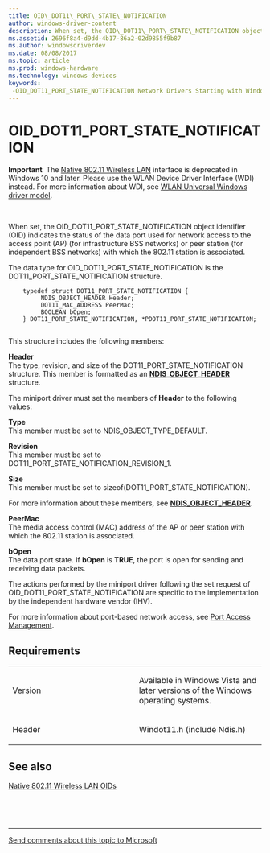 ```yaml
---
title: OID\_DOT11\_PORT\_STATE\_NOTIFICATION
author: windows-driver-content
description: When set, the OID\_DOT11\_PORT\_STATE\_NOTIFICATION object identifier (OID) indicates the status of the data port used for network access to the access point (AP) (for infrastructure BSS networks) or peer station (for independent BSS networks) with which the 802.11 station is associated.
ms.assetid: 2696f8a4-d9dd-4b17-86a2-02d9855f9b87
ms.author: windowsdriverdev
ms.date: 08/08/2017
ms.topic: article
ms.prod: windows-hardware
ms.technology: windows-devices
keywords: 
 -OID_DOT11_PORT_STATE_NOTIFICATION Network Drivers Starting with Windows Vista
---
```


# OID\_DOT11\_PORT\_STATE\_NOTIFICATION


**Important**  The [Native 802.11 Wireless LAN](https://msdn.microsoft.com/library/windows/hardware/ff560690) interface is deprecated in Windows 10 and later. Please use the WLAN Device Driver Interface (WDI) instead. For more information about WDI, see [WLAN Universal Windows driver model](https://msdn.microsoft.com/library/windows/hardware/dn897672).

 

When set, the OID\_DOT11\_PORT\_STATE\_NOTIFICATION object identifier (OID) indicates the status of the data port used for network access to the access point (AP) (for infrastructure BSS networks) or peer station (for independent BSS networks) with which the 802.11 station is associated.

The data type for OID\_DOT11\_PORT\_STATE\_NOTIFICATION is the DOT11\_PORT\_STATE\_NOTIFICATION structure.

```ManagedCPlusPlus
    typedef struct DOT11_PORT_STATE_NOTIFICATION {
         NDIS_OBJECT_HEADER Header;
         DOT11_MAC_ADDRESS PeerMac;
         BOOLEAN bOpen;
    } DOT11_PORT_STATE_NOTIFICATION, *PDOT11_PORT_STATE_NOTIFICATION;
  
```

This structure includes the following members:

<a href="" id="header"></a>**Header**  
The type, revision, and size of the DOT11\_PORT\_STATE\_NOTIFICATION structure. This member is formatted as an [**NDIS\_OBJECT\_HEADER**](https://msdn.microsoft.com/library/windows/hardware/ff566588) structure.

The miniport driver must set the members of **Header** to the following values:

<a href="" id="type"></a>**Type**  
This member must be set to NDIS\_OBJECT\_TYPE\_DEFAULT.

<a href="" id="revision"></a>**Revision**  
This member must be set to DOT11\_PORT\_STATE\_NOTIFICATION\_REVISION\_1.

<a href="" id="size"></a>**Size**  
This member must be set to sizeof(DOT11\_PORT\_STATE\_NOTIFICATION).

For more information about these members, see [**NDIS\_OBJECT\_HEADER**](https://msdn.microsoft.com/library/windows/hardware/ff566588).

<a href="" id="peermac"></a>**PeerMac**  
The media access control (MAC) address of the AP or peer station with which the 802.11 station is associated.

<a href="" id="bopen"></a>**bOpen**  
The data port state. If **bOpen** is **TRUE**, the port is open for sending and receiving data packets.

The actions performed by the miniport driver following the set request of OID\_DOT11\_PORT\_STATE\_NOTIFICATION are specific to the implementation by the independent hardware vendor (IHV).

For more information about port-based network access, see [Port Access Management](https://msdn.microsoft.com/library/windows/hardware/ff570184).

Requirements
------------

<table>
<colgroup>
<col width="50%" />
<col width="50%" />
</colgroup>
<tbody>
<tr class="odd">
<td><p>Version</p></td>
<td><p>Available in Windows Vista and later versions of the Windows operating systems.</p></td>
</tr>
<tr class="even">
<td><p>Header</p></td>
<td>Windot11.h (include Ndis.h)</td>
</tr>
</tbody>
</table>

## See also


[Native 802.11 Wireless LAN OIDs](https://msdn.microsoft.com/library/windows/hardware/ff560691)

 

 


--------------------
[Send comments about this topic to Microsoft](mailto:wsddocfb@microsoft.com?subject=Documentation%20feedback%20%5Bnetvista\netvista%5D:%20OID_DOT11_PORT_STATE_NOTIFICATION%20%20RELEASE:%20%288/8/2017%29&body=%0A%0APRIVACY%20STATEMENT%0A%0AWe%20use%20your%20feedback%20to%20improve%20the%20documentation.%20We%20don't%20use%20your%20email%20address%20for%20any%20other%20purpose,%20and%20we'll%20remove%20your%20email%20address%20from%20our%20system%20after%20the%20issue%20that%20you're%20reporting%20is%20fixed.%20While%20we're%20working%20to%20fix%20this%20issue,%20we%20might%20send%20you%20an%20email%20message%20to%20ask%20for%20more%20info.%20Later,%20we%20might%20also%20send%20you%20an%20email%20message%20to%20let%20you%20know%20that%20we've%20addressed%20your%20feedback.%0A%0AFor%20more%20info%20about%20Microsoft's%20privacy%20policy,%20see%20http://privacy.microsoft.com/default.aspx. "Send comments about this topic to Microsoft")


